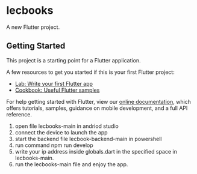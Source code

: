 # lecbooks

A new Flutter project.

## Getting Started

This project is a starting point for a Flutter application.

A few resources to get you started if this is your first Flutter project:

- [Lab: Write your first Flutter app](https://flutter.dev/docs/get-started/codelab)
- [Cookbook: Useful Flutter samples](https://flutter.dev/docs/cookbook)

For help getting started with Flutter, view our
[online documentation](https://flutter.dev/docs), which offers tutorials,
samples, guidance on mobile development, and a full API reference.

1. open file lecbooks-main in andriod studio
2. connect the device to launch the app
3. start the backend file lecbook-backend-main in powershell
4. run command npm run develop
5. write your ip address inside globals.dart in the specified space  in lecbooks-main.
6. run the lecbooks-main file and enjoy the app.

